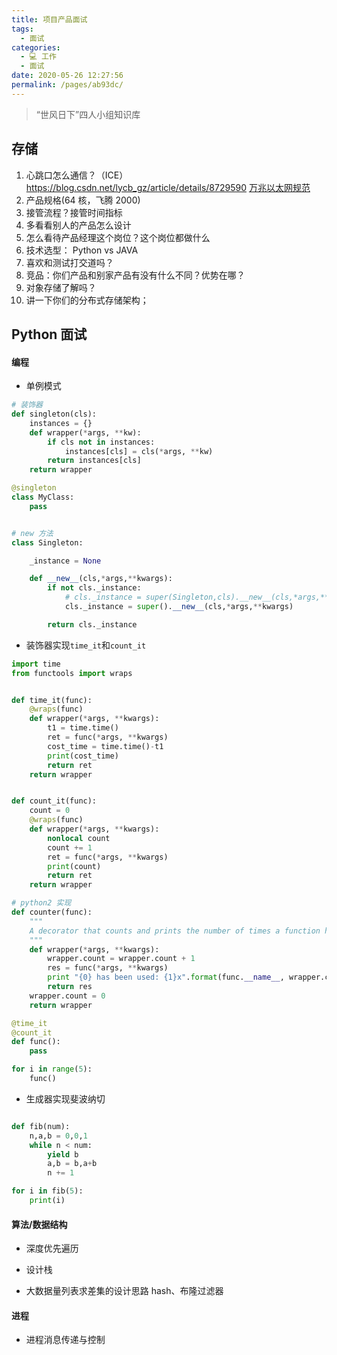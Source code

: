 ```yaml
---
title: 项目产品面试
tags: 
  - 面试
categories: 
  - 💻 工作
  - 面试
date: 2020-05-26 12:27:56
permalink: /pages/ab93dc/
---
```


> “世风日下”四人小组知识库

## 存储
1. 心跳口怎么通信？（ICE）
https://blog.csdn.net/lycb_gz/article/details/8729590
[万兆以太网规范](https://blog.csdn.net/lycb_gz/article/details/8729590)
2. 产品规格(64 核，飞腾 2000)
3. 接管流程？接管时间指标
4. 多看看别人的产品怎么设计
5. 怎么看待产品经理这个岗位？这个岗位都做什么
6. 技术选型： Python vs JAVA
7. 喜欢和测试打交道吗？
8. 竞品：你们产品和别家产品有没有什么不同？优势在哪？
9. 对象存储了解吗？
10. 讲一下你们的分布式存储架构；

## Python 面试

#### 编程

- 单例模式

```python
# 装饰器
def singleton(cls):
    instances = {}
    def wrapper(*args, **kw):
        if cls not in instances:
            instances[cls] = cls(*args, **kw)
        return instances[cls]
    return wrapper

@singleton
class MyClass:
    pass


# new 方法
class Singleton:

    _instance = None

    def __new__(cls,*args,**kwargs):
        if not cls._instance:
            # cls._instance = super(Singleton,cls).__new__(cls,*args,**kwargs)
            cls._instance = super().__new__(cls,*args,**kwargs)

        return cls._instance
```

- 装饰器实现`time_it`和`count_it`

```python
import time
from functools import wraps


def time_it(func):
    @wraps(func)
    def wrapper(*args, **kwargs):
        t1 = time.time()
        ret = func(*args, **kwargs)
        cost_time = time.time()-t1
        print(cost_time)
        return ret
    return wrapper


def count_it(func):
    count = 0
    @wraps(func)
    def wrapper(*args, **kwargs):
        nonlocal count
        count += 1
        ret = func(*args, **kwargs)
        print(count)
        return ret
    return wrapper

# python2 实现
def counter(func):
    """
    A decorator that counts and prints the number of times a function has been executed
    """
    def wrapper(*args, **kwargs):
        wrapper.count = wrapper.count + 1
        res = func(*args, **kwargs)
        print "{0} has been used: {1}x".format(func.__name__, wrapper.count)
        return res
    wrapper.count = 0
    return wrapper

@time_it
@count_it
def func():
    pass

for i in range(5):
    func()
```

- 生成器实现斐波纳切
```python

def fib(num):
    n,a,b = 0,0,1
    while n < num:
        yield b
        a,b = b,a+b
        n += 1

for i in fib(5):
    print(i)
```

#### 算法/数据结构

- 深度优先遍历

- 设计栈

- 大数据量列表求差集的设计思路
hash、布隆过滤器

#### 进程

- 进程消息传递与控制

